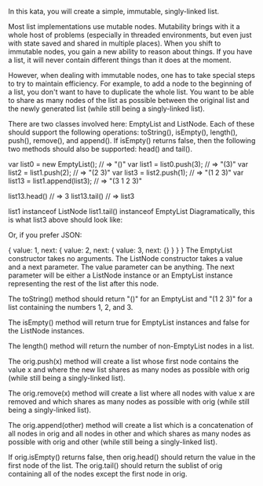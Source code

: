 In this kata, you will create a simple, immutable, singly-linked list.

Most list implementations use mutable nodes. Mutability brings with it a whole host of problems (especially in threaded environments, but even just with state saved and shared in multiple places). When you shift to immutable nodes, you gain a new ability to reason about things. If you have a list, it will never contain different things than it does at the moment.

However, when dealing with immutable nodes, one has to take special steps to try to maintain efficiency. For example, to add a node to the beginning of a list, you don't want to have to duplicate the whole list. You want to be able to share as many nodes of the list as possible between the original list and the newly generated list (while still being a singly-linked list).

There are two classes involved here: EmptyList and ListNode. Each of these should support the following operations: toString(), isEmpty(), length(), push(), remove(), and append(). If isEmpty() returns false, then the following two methods should also be supported: head() and tail().

var list0 = new EmptyList(); // => "()"
var list1 = list0.push(3); // => "(3)"
var list2 = list1.push(2); // => "(2 3)"
var list3 = list2.push(1); // => "(1 2 3)"
var list13 = list1.append(list3); // => "(3 1 2 3)"

list13.head() // => 3
list13.tail() // => list3

list1 instanceof ListNode
list1.tail() instanceof EmptyList
Diagramatically, this is what list3 above should look like:

Or, if you prefer JSON:

{ value: 1,
next: { value: 2,
next: { value: 3,
next: {} } } }
The EmptyList constructor takes no arguments. The ListNode constructor takes a value and a next parameter. The value parameter can be anything. The next parameter will be either a ListNode instance or an EmptyList instance representing the rest of the list after this node.

The toString() method should return "()" for an EmptyList and "(1 2 3)" for a list containing the numbers 1, 2, and 3.

The isEmpty() method will return true for EmptyList instances and false for the ListNode instances.

The length() method will return the number of non-EmptyList nodes in a list.

The orig.push(x) method will create a list whose first node contains the value x and where the new list shares as many nodes as possible with orig (while still being a singly-linked list).

The orig.remove(x) method will create a list where all nodes with value x are removed and which shares as many nodes as possible with orig (while still being a singly-linked list).

The orig.append(other) method will create a list which is a concatenation of all nodes in orig and all nodes in other and which shares as many nodes as possible with orig and other (while still being a singly-linked list).

If orig.isEmpty() returns false, then orig.head() should return the value in the first node of the list. The orig.tail() should return the sublist of orig containing all of the nodes except the first node in orig.
